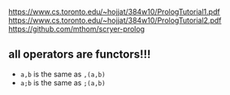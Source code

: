 https://www.cs.toronto.edu/~hojjat/384w10/PrologTutorial1.pdf
https://www.cs.toronto.edu/~hojjat/384w10/PrologTutorial2.pdf
https://github.com/mthom/scryer-prolog

## all operators are functors!!!

- `a,b` is the same as `,(a,b)`
- `a;b` is the same as `;(a,b)`
